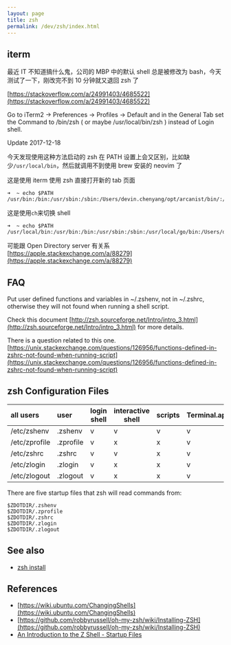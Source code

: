 ```yaml
---
layout: page
title: zsh
permalink: /dev/zsh/index.html
---
```


## iterm

最近 IT 不知道搞什么鬼，公司的 MBP 中的默认 shell 总是被修改为 bash，今天测试了一下，刚改完不到 10 分钟就又退回 zsh 了

[https://stackoverflow.com/a/24991403/4685522](https://stackoverflow.com/a/24991403/4685522)

Go to iTerm2 -> Preferences -> Profiles -> Default and in the General Tab set the Command to /bin/zsh ( or maybe /usr/local/bin/zsh ) instead of Login shell.

Update 2017-12-18

今天发现使用这种方法启动的 zsh 在 PATH 设置上会又区别，比如缺少`/usr/local/bin`，然后就调用不到使用 brew 安装的 neovim 了

这是使用 iterm 使用 zsh 直接打开新的 tab 页面

```
➜  ~ echo $PATH
/usr/bin:/bin:/usr/sbin:/sbin:/Users/devin.chenyang/opt/arcanist/bin/:/usr/local/opt/fzf/bin
```

这是使用`ch`来切换 shell

```
➜  ~ echo $PATH
/usr/local/bin:/usr/bin:/bin:/usr/sbin:/sbin:/usr/local/go/bin:/Users/devin.chenyang/opt/arcanist/bin/:/usr/local/opt/fzf/bin
```

可能跟 Open Directory server 有关系 [https://apple.stackexchange.com/a/88279](https://apple.stackexchange.com/a/88279)

## FAQ

Put user defined functions and variables in ~/.zshenv, not in ~/.zshrc, otherwise they will not found when running a shell script.

Check this document [http://zsh.sourceforge.net/Intro/intro_3.html](http://zsh.sourceforge.net/Intro/intro_3.html) for more details.

There is a question related to this one. [https://unix.stackexchange.com/questions/126956/functions-defined-in-zshrc-not-found-when-running-script](https://unix.stackexchange.com/questions/126956/functions-defined-in-zshrc-not-found-when-running-script)

## zsh Configuration Files

| all users     | user      | login shell | interactive shell | scripts | Terminal.app |
| :------------ | :-------- | ----------- | ----------------- | ------- | ------------ |
| /etc/zshenv   | .zshenv   | v           | v                 | v       | v            |
| /etc/zprofile | .zprofile | v           | x                 | x       | v            |
| /etc/zshrc    | .zshrc    | v           | v                 | x       | v            |
| /etc/zlogin   | .zlogin   | v           | x                 | x       | v            |
| /etc/zlogout  | .zlogout  | v           | x                 | x       | v            |

There are five startup files that zsh will read commands from:

```
$ZDOTDIR/.zshenv
$ZDOTDIR/.zprofile
$ZDOTDIR/.zshrc
$ZDOTDIR/.zlogin
$ZDOTDIR/.zlogout
```

## See also

- [zsh install](/dev/zsh/install.html)

## References

- [https://wiki.ubuntu.com/ChangingShells](https://wiki.ubuntu.com/ChangingShells)
- [https://github.com/robbyrussell/oh-my-zsh/wiki/Installing-ZSH](https://github.com/robbyrussell/oh-my-zsh/wiki/Installing-ZSH)
- [An Introduction to the Z Shell - Startup Files](http://zsh.sourceforge.net/Intro/intro_3.html)
